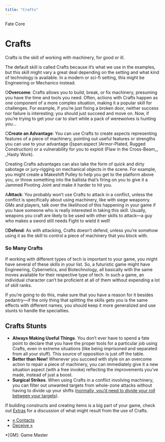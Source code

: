 ```yaml
---
title: "Crafts"
---
```

    
Fate Core

#  Crafts

Crafts is the skill of working with machinery, for good or ill.

The default skill is called Crafts because it’s what we use in the examples,
but this skill might vary a great deal depending on the setting and what kind
of technology is available. In a modern or sci-fi setting, this might be
Engineering or Mechanics instead.

<span class="fate_font">O</span>**Overcome**: Crafts allows you to build, break, or
fix machinery, presuming you have the time and tools you need. Often, actions
with Crafts happen as one component of a more complex situation, making it a
popular skill for challenges. For example, if you’re just fixing a broken
door, neither success nor failure is interesting; you should just succeed and
move on. Now, if you’re trying to get your car to start while a pack of
werewolves is hunting you…

<span class="fate_font">C</span>**Create an Advantage**: You can use Crafts to
create aspects representing features of a piece of machinery, pointing out
useful features or strengths you can use to your advantage ([span:aspect
]Armor-Plated</span>, <span class="aspect">Rugged Construction</span>) or a
vulnerability for you to exploit (<span class="aspect">Flaw in the Cross-Beam</span>,_
_<span class="aspect">Hasty Work</span>).

Creating Crafts advantages can also take the form of quick and dirty sabotage
or jury-rigging on mechanical objects in the scene. For example, you might
create a Makeshift Pulley to help you get to the platform above you, or throw
something into the ballista that’s firing on you to give it a Jammed Pivoting
Joint and make it harder to hit you.

<span class="fate_font">A</span>**Attack**: You probably won’t use Crafts to attack in
a conflict, unless the conflict is specifically about using machinery, like
with siege weaponry. GMs and players, talk over the likelihood of this
happening in your game if you have someone who is really interested in taking
this skill. Usually, weapons you craft are likely to be used with other skills
to attack—a guy who makes a sword still needs Fight to wield it well!

<span class="fate_font">D</span>**Defend**: As with attacking, Crafts doesn’t defend,
unless you’re somehow using it as the skill to control a piece of machinery
that you block with.

### So Many Crafts

If working with different types of tech is important to your game, you might
have several of these skills in your list. So, a futuristic game might have
Engineering, Cybernetics, and Biotechnology, all basically with the same moves
available for their respective type of tech. In such a game, an individual
character can’t be proficient at all of them without expending a lot of skill
ranks.

If you’re going to do this, make sure that you have a reason for it besides
pedantry—if the only thing that splitting the skills gets you is the same
effects with different names, you should keep it more generalized and use
stunts to handle the specialties.

## Crafts Stunts

  * **Always Making Useful Things**. You don’t ever have to spend a fate point to declare that you have the proper tools for a particular job using Crafts, even in extreme situations (like being imprisoned and separated from all your stuff). This source of opposition is just off the table.
  * **Better than New!** Whenever you succeed with style on an overcome action to repair a piece of machinery, you can immediately give it a new situation aspect (with a free invoke) reflecting the improvements you’ve made, instead of just a boost.
  * **Surgical Strikes**. When using Crafts in a conflict involving machinery, you can filter out unwanted targets from whole-zone attacks without having to divide up your shifts ([normally, you’d need to divide your roll between your targets](../../fate-core/challenges)).

If building constructs and creating items is a big part of your game, check
out [Extras](../../fate-core/extras) for a discussion of what might
result from the use of Crafts.

  * [« Contacts](/fate-core/contacts)
  * [Deceive »](/fate-core/deceive)

  *[GM]: Game Master

